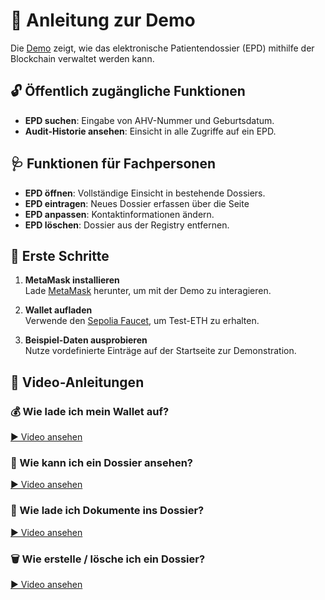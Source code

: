 # 📝 Anleitung zur Demo

Die [Demo](https://github.com/seanimhof/epd) zeigt, wie das elektronische Patientendossier (EPD) mithilfe der Blockchain verwaltet werden kann.


## 🔓 Öffentlich zugängliche Funktionen

- **EPD suchen**: Eingabe von AHV-Nummer und Geburtsdatum.
- **Audit-Historie ansehen**: Einsicht in alle Zugriffe auf ein EPD.


## 🩺 Funktionen für Fachpersonen

- **EPD öffnen**: Vollständige Einsicht in bestehende Dossiers.
- **EPD eintragen**: Neues Dossier erfassen über die Seite 
- **EPD anpassen**: Kontaktinformationen ändern.
- **EPD löschen**: Dossier aus der Registry entfernen.


## 🚀 Erste Schritte

1. **MetaMask installieren**  
   Lade [MetaMask](https://metamask.io/download) herunter, um mit der Demo zu interagieren.

2. **Wallet aufladen**  
   Verwende den [Sepolia Faucet](https://cloud.google.com/application/web3/faucet/ethereum/sepolia), um Test-ETH zu erhalten.

3. **Beispiel-Daten ausprobieren**  
   Nutze vordefinierte Einträge auf der Startseite zur Demonstration.


## 🎥 Video-Anleitungen

### 💰 Wie lade ich mein Wallet auf?
[▶️ Video ansehen](/frontend/src/assets/videos/Wallet%20aufladen.mov)

### 📂 Wie kann ich ein Dossier ansehen?
[▶️ Video ansehen](/frontend/src/assets/videos/Dossier%20ansehen.mov)

### 📎 Wie lade ich Dokumente ins Dossier?
[▶️ Video ansehen](/frontend/src/assets/videos/EPD%20suchen%20-%20Dokumente%20eintragen.mp4)

### 🗑️ Wie erstelle / lösche ich ein Dossier?
[▶️ Video ansehen](/frontend/src/assets/videos/EPD%20eintragen_loeschen.mov)

